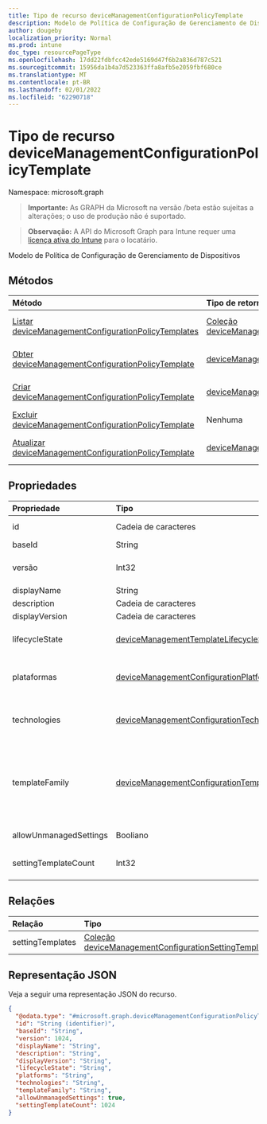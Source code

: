 ```yaml
---
title: Tipo de recurso deviceManagementConfigurationPolicyTemplate
description: Modelo de Política de Configuração de Gerenciamento de Dispositivos
author: dougeby
localization_priority: Normal
ms.prod: intune
doc_type: resourcePageType
ms.openlocfilehash: 17dd22fdbfcc42ede5169d47f6b2a836d787c521
ms.sourcegitcommit: 15956da1b4a7d523363ffa8afb5e2059fbf680ce
ms.translationtype: MT
ms.contentlocale: pt-BR
ms.lasthandoff: 02/01/2022
ms.locfileid: "62290718"
---
```

# <a name="devicemanagementconfigurationpolicytemplate-resource-type"></a>Tipo de recurso deviceManagementConfigurationPolicyTemplate

Namespace: microsoft.graph

> **Importante:** As GRAPH da Microsoft na versão /beta estão sujeitas a alterações; o uso de produção não é suportado.

> **Observação:** A API do Microsoft Graph para Intune requer uma [licença ativa do Intune](https://go.microsoft.com/fwlink/?linkid=839381) para o locatário.

Modelo de Política de Configuração de Gerenciamento de Dispositivos

## <a name="methods"></a>Métodos
|Método|Tipo de retorno|Descrição|
|:---|:---|:---|
|[Listar deviceManagementConfigurationPolicyTemplates](../api/intune-deviceconfigv2-devicemanagementconfigurationpolicytemplate-list.md)|[Coleção deviceManagementConfigurationPolicyTemplate](../resources/intune-deviceconfigv2-devicemanagementconfigurationpolicytemplate.md)|Listar propriedades e relações dos [objetos deviceManagementConfigurationPolicyTemplate](../resources/intune-deviceconfigv2-devicemanagementconfigurationpolicytemplate.md) .|
|[Obter deviceManagementConfigurationPolicyTemplate](../api/intune-deviceconfigv2-devicemanagementconfigurationpolicytemplate-get.md)|[deviceManagementConfigurationPolicyTemplate](../resources/intune-deviceconfigv2-devicemanagementconfigurationpolicytemplate.md)|Leia propriedades e relações do [objeto deviceManagementConfigurationPolicyTemplate](../resources/intune-deviceconfigv2-devicemanagementconfigurationpolicytemplate.md) .|
|[Criar deviceManagementConfigurationPolicyTemplate](../api/intune-deviceconfigv2-devicemanagementconfigurationpolicytemplate-create.md)|[deviceManagementConfigurationPolicyTemplate](../resources/intune-deviceconfigv2-devicemanagementconfigurationpolicytemplate.md)|Crie um novo [objeto deviceManagementConfigurationPolicyTemplate](../resources/intune-deviceconfigv2-devicemanagementconfigurationpolicytemplate.md) .|
|[Excluir deviceManagementConfigurationPolicyTemplate](../api/intune-deviceconfigv2-devicemanagementconfigurationpolicytemplate-delete.md)|Nenhuma|Exclui um [deviceManagementConfigurationPolicyTemplate](../resources/intune-deviceconfigv2-devicemanagementconfigurationpolicytemplate.md).|
|[Atualizar deviceManagementConfigurationPolicyTemplate](../api/intune-deviceconfigv2-devicemanagementconfigurationpolicytemplate-update.md)|[deviceManagementConfigurationPolicyTemplate](../resources/intune-deviceconfigv2-devicemanagementconfigurationpolicytemplate.md)|Atualize as propriedades de [um objeto deviceManagementConfigurationPolicyTemplate](../resources/intune-deviceconfigv2-devicemanagementconfigurationpolicytemplate.md) .|

## <a name="properties"></a>Propriedades
|Propriedade|Tipo|Descrição|
|:---|:---|:---|
|id|Cadeia de caracteres|Chave do documento do modelo, composta por BaseId e Version. Gerado automaticamente.|
|baseId|String|Identificador de base de modelos|
|versão|Int32|Versão do modelo. Valores válidos 1 a 2147483647. Essa propriedade é somente leitura.|
|displayName|String|Nome de exibição do modelo|
|description|Cadeia de caracteres|Descrição do modelo|
|displayVersion|Cadeia de caracteres|Descrição da versão do modelo|
|lifecycleState|[deviceManagementTemplateLifecycleState](../resources/intune-deviceconfigv2-devicemanagementtemplatelifecyclestate.md)|Indique o estado atual do modelo de ciclo de vida. Os possíveis valores são: `invalid`, `draft`, `active`, `superseded`, `deprecated`, `retired`.|
|plataformas|[deviceManagementConfigurationPlatforms](../resources/intune-deviceconfigv2-devicemanagementconfigurationplatforms.md)|Plataformas para este modelo. Os valores possíveis são: `none`, `android`, `iOS`, `macOS`, `windows10X`, `windows10`, `linux`, `unknownFutureValue`.|
|technologies|[deviceManagementConfigurationTechnologies](../resources/intune-deviceconfigv2-devicemanagementconfigurationtechnologies.md)|Tecnologias para este modelo. Os valores possíveis são: `none`, `mdm`, `windows10XManagement`, `configManager`, `microsoftSense`, `exchangeOnline`, `linuxMdm`, `unknownFutureValue`.|
|templateFamily|[deviceManagementConfigurationTemplateFamily](../resources/intune-deviceconfigv2-devicemanagementconfigurationtemplatefamily.md)|TemplateFamily para este modelo. Os valores possíveis são: `none`, `endpointSecurityAntivirus`, `endpointSecurityDiskEncryption`, `endpointSecurityFirewall`, `endpointSecurityEndpointDetectionAndResponse`, `endpointSecurityAttackSurfaceReduction`, `endpointSecurityAccountProtection`, `endpointSecurityApplicationControl`, `baseline`.|
|allowUnmanagedSettings|Booliano|Permitir modelos de configuração nãomanageados|
|settingTemplateCount|Int32|Número de modelos de configuração. Valores válidos de 0 a 2147483647. Essa propriedade é somente leitura.|

## <a name="relationships"></a>Relações
|Relação|Tipo|Descrição|
|:---|:---|:---|
|settingTemplates|[Coleção deviceManagementConfigurationSettingTemplate](../resources/intune-deviceconfigv2-devicemanagementconfigurationsettingtemplate.md)|Modelos de configuração|

## <a name="json-representation"></a>Representação JSON
Veja a seguir uma representação JSON do recurso.
<!-- {
  "blockType": "resource",
  "keyProperty": "id",
  "@odata.type": "microsoft.graph.deviceManagementConfigurationPolicyTemplate"
}
-->
``` json
{
  "@odata.type": "#microsoft.graph.deviceManagementConfigurationPolicyTemplate",
  "id": "String (identifier)",
  "baseId": "String",
  "version": 1024,
  "displayName": "String",
  "description": "String",
  "displayVersion": "String",
  "lifecycleState": "String",
  "platforms": "String",
  "technologies": "String",
  "templateFamily": "String",
  "allowUnmanagedSettings": true,
  "settingTemplateCount": 1024
}
```




